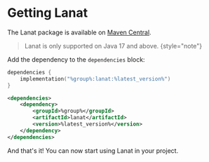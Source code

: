 # Getting Lanat

The Lanat package is available on [Maven Central](https://central.sonatype.com/artifact/io.github.darvil82/lanat).

> Lanat is only supported on Java 17 and above.
{style="note"}

Add the dependency to the ``dependencies`` block:

<tabs group="build-system">
<tab title="Gradle" group-key="gradle">

````Kotlin
dependencies {
    implementation("%group%:lanat:%latest_version%")
}
````

</tab>

<tab title="Maven" group-key="maven">

````XML
<dependencies>
    <dependency>
        <groupId>%group%</groupId>
        <artifactId>lanat</artifactId>
        <version>%latest_version%</version>
    </dependency>
</dependencies>
````

</tab>
</tabs>

And that's it! You can now start using Lanat in your project.
